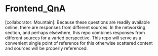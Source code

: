 # Frontend_QnA


[collaborator: Mountain]: 
Because these questions are readily available online, there are responses from different sources.
In the networking section, and perhaps elsewhere, this repo combines responses from different sources
for a varied perspective.   This repo will serve as a convenient single point of reference for this 
otherwise scattered content and sources will be properly referenced. 